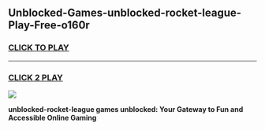 
## Unblocked-Games-unblocked-rocket-league-Play-Free-o160r
<h3>
<a href="https://premium76.site?title=unblocked-rocket-league&ref=23A">CLICK TO PLAY</a></h3>
<hr>

<h3>
<a href="https://premium76.site?title=unblocked-rocket-league&ref=23A">CLICK 2 PLAY</a>
  
</h3>

<a href="https://premium76.site?title=unblocked-rocket-league&ref=23A"><img src="https://clearcache.store/games.png"></a>


**unblocked-rocket-league games unblocked: Your Gateway to Fun and Accessible Online Gaming**
